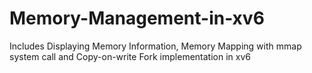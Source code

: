# Memory-Management-in-xv6
Includes Displaying Memory Information, Memory Mapping with mmap system call and Copy-on-write Fork implementation in xv6
